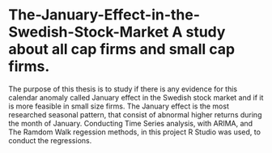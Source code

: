 # The-January-Effect-in-the-Swedish-Stock-Market A study about all cap firms and small cap firms.
The purpose of this thesis is to study if there is any evidence for this calendar anomaly called January effect in the Swedish stock market and if it is more feasible in small size firms. The January effect is the most researched seasonal pattern, that consist of abnormal higher returns during the month of January.
Conducting Time Series analysis, with ARIMA, and The Ramdom Walk regession methods, in this project R Studio was used, to conduct the regressions.
